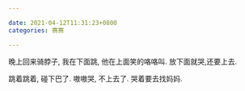 ```yaml
---

date: 2021-04-12T11:31:23+0800
categories: 赛赛

---
```


晚上回来骑脖子, 我在下面跳, 他在上面笑的咯咯叫. 放下面就哭,还要上去.

跳着跳着, 碰下巴了. 嗷嗷哭, 不上去了. 哭着要去找妈妈.

